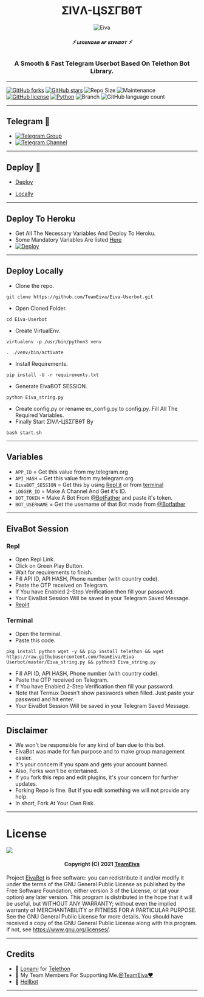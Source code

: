 <h1 align="center">
  <b>ΣIVΛ-ЦSΣΓBθƬ</b>
</h1>

<p align="center">
  <img src="https://telegra.ph/file/01acbca0956904a6102fb.jpg" alt="Eiva">
</p>

<h6 align="center">
  <b>⚡ ʟᴇɢᴇɴᴅᴀʀ ᴀғ ᴇɪᴠᴀʙᴏᴛ ⚡</b>
</h6>

<h3 align="center">
  <b>A Smooth & Fast Telegram Userbot Based On Telethon Bot Library.</b>
</h3>

------
[![GitHub forks](https://img.shields.io/github/forks/TeamEiva/EivaBot?&style=flat-square&logo=github)](https://github.com/TeamEiva/EivaBot/fork)
[![GitHub stars](https://img.shields.io/github/stars/TeamEiva/EivaBot?&style=flat-square&logo=github)](https://github.com/TeamEiva/EivaBot/stargazers)
![Repo Size](https://img.shields.io/github/repo-size/TeamEiva/EivaBot?&style=flat-square&logo=github)
![Maintenance](https://img.shields.io/badge/Maintained%3F-yes-green?&style=flat-square)
[![GitHub license](https://img.shields.io/github/license/TeamEiva/EivaBot?&style=flat-square&logo=github)](https://github.com/TeamEiva/EivaBot/blob/master/LICENSE)
[![Python](https://img.shields.io/badge/Python-v3.9-blue)](https://www.python.org/)
![Branch](https://img.shields.io/badge/Branch-Master-orange)
![GitHub language count](https://img.shields.io/github/languages/count/TeamEiva/EivaBot?color=Pink&label=Language&style=flat-square)

------
## Telegram 🏪
- [![Telegram Group](https://img.shields.io/badge/Telegram-Group-brightgreen)](https://t.me/EivaSupport)
- [![Telegram Channel](https://img.shields.io/badge/Telegram-Channel-brightgreen)](https://t.me/TheEiva)

------
## Deploy 🚀
- [Deploy](#Deploy-To-Heroku)

- [Locally](#Deploy-Locally)


------
## Deploy To Heroku
- Get All The Necessary Variables And Deploy To Heroku.
- Some Mandatory Variables Are listed [Here](#Variables)
- [![Deploy](https://www.herokucdn.com/deploy/button.svg)](https://heroku.com/deploy?template=https://github.com/TeamEiva/Eivabot)

------
## Deploy Locally

- Clone the repo. 

`git clone https://github.com/TeamEiva/Eiva-Userbot.git`
- Open Cloned Folder.

`cd Eiva-Userbot`
- Create VirtualEnv.

`virtualenv -p /usr/bin/python3 venv`

`. ./venv/bin/activate`
- Install Requirements.

`pip install -U -r requirements.txt`
- Generate EivaBOT SESSION.

`python Eiva_string.py`
- Create config.py or rename ex_config.py to config.py. Fill All The Required Variables.
- Finally Start ΣIVΛ-ЦSΣΓBθƬ By

`bash start.sh`

------
## Variables

- `APP_ID`  =  Get this value from my.telegram.org
- `API_HASH`  =  Get this value from my.telegram.org
- `EivaBOT_SESSION`  =  Get this by using [Repl.it](#Repl) or from [terminal](#Terminal)
- `LOGGER_ID`  =  Make A Channel And Get it's ID.
- `BOT_TOKEN`  =  Make A Bot From [@BotFather](https://t.me/botfather) and paste it's token.
- `BOT_USERNAME`  =  Get the username of that Bot made from [@Botfather](https://t.me/botfather)

------
## EivaBot Session

### Repl
- Open Repl Link.
- Click on Green Play Button.
- Wait for requirements to finish.
- Fill API ID, API HASH, Phone number (with country code).
- Paste the OTP received on Telegram.
- If You have Enabled 2-Step Verification then fill your password.
- Your EivaBot Session Will be saved in your Telegram Saved Message.
- [Replit](https://replit.com/@Errorshivansh/EivaBot?v=1)

### Terminal
- Open the terminal.
- Paste this code.

`pkg install python wget -y && pip install telethon && wget https://raw.githubusercontent.com/TeamEiva/Eiva-Userbot/master/Eiva_string.py && python3 Eiva_string.py`
- Fill API ID, API HASH, Phone number (with country code).
- Paste the OTP received on Telegram.
- If You have Enabled 2-Step Verification then fill your password.
- Note that Termux Doesn't show passwords when filled. Just paste your password and hit enter.
- Your EivaBot Session Will be saved in your Telegram Saved Message.

------
## Disclaimer
- We won't be responsible for any kind of ban due to this bot.
- EivaBot was made for fun purpose and to make group management easier.
- It's your concern if you spam and gets your account banned.
- Also, Forks won't be entertained.
- If you fork this repo and edit plugins, it's your concern for further updates.
- Forking Repo is fine. But if you edit something we will not provide any help.
- In short, Fork At Your Own Risk.

------
# License

![](https://www.gnu.org/graphics/gplv3-or-later.png)

<h4 align="center">Copyright (C) 2021 <a href="https://github.com/TeamEiva">TeamEiva</a></h4>

Project [EivaBot](https://github.com/TeamEiva/EivaBot) is free software: you can redistribute it and/or modify
it under the terms of the GNU General Public License as published by
the Free Software Foundation, either version 3 of the License, or
(at your option) any later version.
This program is distributed in the hope that it will be useful,
but WITHOUT ANY WARRANTY; without even the implied warranty of
MERCHANTABILITY or FITNESS FOR A PARTICULAR PURPOSE.  See the
GNU General Public License for more details.
You should have received a copy of the GNU General Public License
along with this program. If not, see <https://www.gnu.org/licenses/>.

------
## Credits

- 💖 [Lonami](https://github.com/Lonami) for [Telethon](https://github.com/LonamiWebs/Telethon)
- 💖 My Team Members For Supporting Me.[@TeamEiva❤️](https://t.me/TeamEiva)
- 💖 [Hellbot](https://github.com/The-hellbot/Hellbot)
------
